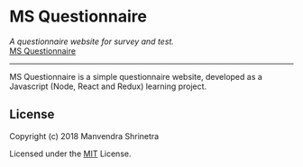 # MS Questionnaire
_A questionnaire website for survey and test._  
[MS Questionnaire](https://boiling-beach-61176.herokuapp.com)

---

MS Questionnaire is a simple questionnaire website, developed as a Javascript (Node, React and Redux) learning project. 

## License

Copyright (c) 2018 Manvendra Shrinetra

Licensed under the [MIT](LICENSE.txt) License.
